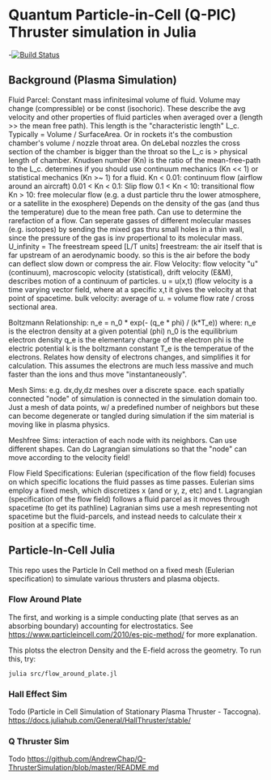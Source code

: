 # Quantum Particle-in-Cell (Q-PIC) Thruster simulation in Julia

-[![Build Status](https://github.com/chancecardona/QpicThruster.jl/actions/workflows/CI.yml/badge.svg?branch=main)](https://github.com/chancecardona/QpicThruster.jl/actions/workflows/CI.yml?query=branch%3Amain)

## Background (Plasma Simulation)

Fluid Parcel:
    Constant mass infinitesimal volume of fluid.
    Volume may change (compressible) or be const (isochoric).
    These describe the avg velocity and other properties of fluid particles when averaged over a (length >> the mean free path). 
        This length is the "characteristic length" L_c. Typically = Volume / SurfaceArea.
        Or in rockets it's the combustion chamber's volume / nozzle throat area.
            On deLebal nozzles the cross section of the chamber is bigger than the throat so the L_c is > physical length of chamber.
Knudsen number (Kn) is the ratio of the mean-free-path to the L_c. 
    determines if you should use continuum mechanics (Kn << 1) or statistical mechanics (Kn >~ 1) for a fluid.
        Kn < 0.01: continuum flow (airflow around an aircraft)
        0.01 < Kn < 0.1: Slip flow
        0.1 < Kn < 10: transitional flow
        Kn > 10: free molecular flow (e.g. a dust particle thru the lower atmosphere, or a satellite in the exosphere)
    Depends on the density of the gas (and thus the temperature) due to the mean free path.
    Can use to determine the rarefaction of a flow.
    Can seperate gasses of different molecular masses (e.g. isotopes) by sending the mixed gas thru small holes in a thin wall,
        since the pressure of the gas is inv propertional to its molecular mass.
U_infinity = The freestream speed [L/T units]
    freestream: the air itself that is far upstream of an aerodynamic boody.
    so this is the air before the body can deflect slow down or compress the air.
Flow Velocity:
    flow velocity "u" (continuum), macroscopic velocity (statistical), drift velocity (E&M), describes motion of a continuum of particles.
    u = u(x,t) (flow velocity is a time varying vector field, where at a specific x,t it gives the velocity at that point of spacetime.
    bulk velocity: average of u. = volume flow rate / cross sectional area.

Boltzmann Relationship:
    n_e = n_0 * exp(- (q_e * phi) / (k*T_e))
    where:
        n_e is the electron density at a given potential (phi)
        n_0 is the equilibrium electron density
        q_e is the elementary charge of the electron
        phi is the electric potential
        k is the boltzmann constant
        T_e is the temperatue of the electrons.
    Relates how density of electrons changes, and simplifies it for calculation. 
    This assumes the electrons are much less massive and much faster than the ions and thus move "instantaneously".


Mesh Sims:
    e.g. dx,dy,dz meshes over a discrete space. each spatially connected "node" of simulation is connected in the simulation domain too.
    Just a mesh of data points, w/ a predefined number of neighbors but these can become degenerate or tangled during simulation if the 
    sim material is moving like in plasma physics.
    
Meshfree Sims:
    interaction of each node with its neighbors. Can use different shapes.
    Can do Lagrangian simulations so that the "node" can move according to the velocity field!

Flow Field Specifications:
    Eulerian (specification of the flow field) focuses on which specific locations the fluid passes as time passes.
        Eulerian sims employ a fixed mesh, which discretizes x (and or y, z, etc) and t.
    Lagrangian (specification of the flow field) follows a fluid parcel as it moves through spacetime (to get its pathline)
        Lagranian sims use a mesh representing not spacetime but the fluid-parcels, and instead needs to calculate their x position
        at a specific time.

## Particle-In-Cell Julia

This repo uses the Particle In Cell method on a fixed mesh (Eulerian specification) to simulate various thrusters and plasma objects.

### Flow Around Plate
The first, and working is a simple conducting plate (that serves as an absorbing boundary) accounting for electrostatics.
See https://www.particleincell.com/2010/es-pic-method/ for more explanation.

This plotss the electron Density and the E-field across the geometry.
To run this, try:
```
julia src/flow_around_plate.jl
```

### Hall Effect Sim
Todo (Particle in Cell Simulation of Stationary Plasma Thruster - Taccogna).
https://docs.juliahub.com/General/HallThruster/stable/

### Q Thruster Sim
Todo https://github.com/AndrewChap/Q-ThrusterSimulation/blob/master/README.md
